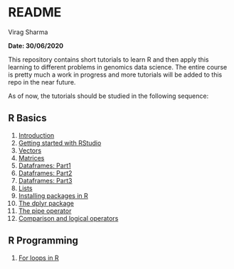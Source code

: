README
================
Virag Sharma

**Date: 30/06/2020**

This repository contains short tutorials to learn R and then apply this
learning to different problems in genomics data science. The entire
course is pretty much a work in progress and more tutorials will be
added to this repo in the near future.

As of now, the tutorials should be studied in the following
    sequence:

## R Basics

1.  [Introduction](https://github.com/viragbioinfo/R_genomics_data_science/blob/master/R_basics.md)  
2.  [Getting started with
    RStudio](https://github.com/viragbioinfo/R_genomics_data_science/blob/master/Rstudio_intro.md)  
3.  [Vectors](https://github.com/viragbioinfo/R_genomics_data_science/blob/master/vectors.md)  
4.  [Matrices](https://github.com/viragbioinfo/R_genomics_data_science/blob/master/matrices.md)  
5.  [Dataframes:
    Part1](https://github.com/viragbioinfo/R_genomics_data_science/blob/master/dataframes_1.md)  
6.  [Dataframes:
    Part2](https://github.com/viragbioinfo/R_genomics_data_science/blob/master/dataframes_2.md)  
7.  [Dataframes:
    Part3](https://github.com/viragbioinfo/R_genomics_data_science/blob/master/dataframes_3.md)  
8.  [Lists](https://github.com/viragbioinfo/R_genomics_data_science/blob/master/lists.md)  
9.  [Installing packages in
    R](https://github.com/viragbioinfo/R_genomics_data_science/blob/master/installing_packages.md)  
10. [The dplyr
    package](https://github.com/viragbioinfo/R_genomics_data_science/blob/master/dplyr.md)  
11. [The pipe
    operator](https://github.com/viragbioinfo/R_genomics_data_science/blob/master/pipe_operator.md)  
12. [Comparison and logical
    operators](https://github.com/viragbioinfo/R_genomics_data_science/blob/master/logical_operators.md)

## R Programming

1.  [For loops in
    R](https://github.com/viragbioinfo/R_genomics_data_science/blob/master/for_loops.md)
